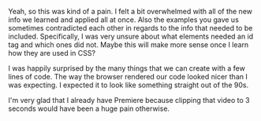 Yeah, so this was kind of a pain. I felt a bit overwhelmed with all of the new info
we learned and applied all at once. Also the examples you gave us sometimes contradicted
each other in regards to the info that needed to be included. Specifically, I was
very unsure about what elements needed an id tag and which ones did not. Maybe
this will make more sense once I learn how they are used in CSS?

I was happily surprised by the many things that we can create with a few lines of
code. The way the browser rendered our code looked nicer than I was expecting.
I expected it to look like something straight out of the 90s.

I'm very glad that I already have Premiere because clipping that video to 3
seconds would have been a huge pain otherwise.
